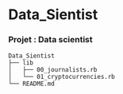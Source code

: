 # Data_Sientist

### Projet : Data scientist

```
Data_Sientist
├── lib
│   ├── 00_journalists.rb
│   └── 01_cryptocurrencies.rb
└── README.md
```